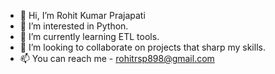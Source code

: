 - 👋 Hi, I’m Rohit Kumar Prajapati
- 👀 I’m interested in Python.
- 🌱 I’m currently learning ETL tools.
- 💞️ I’m looking to collaborate on projects that sharp my skills.
- 📫 You can reach me - rohitrsp898@gmail.com

<!---
rohitrsp898/rohitrsp898 is a ✨ special ✨ repository because its `README.md` (this file) appears on your GitHub profile.
You can click the Preview link to take a look at your changes.
--->
